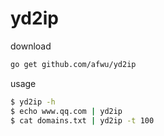# yd2ip
download
```bash
go get github.com/afwu/yd2ip
```
usage
```bash
$ yd2ip -h
$ echo www.qq.com | yd2ip
$ cat domains.txt | yd2ip -t 100
```
